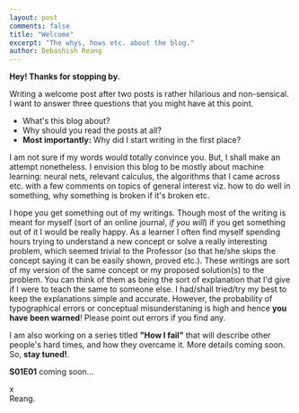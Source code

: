 ```yaml
---
layout: post
comments: false
title: "Welcome"
excerpt: "The whys, hows etc. about the blog."
author: Debashish Reang
---
```

**Hey! Thanks for stopping by.** 

Writing a welcome post after two posts is rather hilarious and non-sensical. I want to answer three questions that you might have at this point. 

* What's this blog about?
* Why should you read the posts at all?
* **Most importantly:** Why did I start writing in the first place?

I am not sure if my words would totally convince you. But, I shall make an attempt nonetheless. I envision this blog to be mostly about machine learning: neural nets, relevant calculus, the algorithms that I came across etc. with a few comments on topics of general interest viz. how to do well in something, why something is broken if it's broken etc. 

I hope you get something out of my writings. Though most of the writing is meant for myself (sort of an online journal, *if you will*) if you get something out of it I would be really happy. As a learner I often find myself spending hours trying to understand a new concept or solve a really interesting problem, which seemed trivial to the Professor (so that he/she skips the concept saying it can be easily shown, proved etc.). These writings are sort of my version of the same concept or my proposed solution(s) to the problem. You can think of them as being the sort of explanation that I'd give if I were to teach the same to someone else. I had/shall tried/try my best to keep the explanations simple and accurate. However, the probability of typographical errors or conceptual misunderstaning is high and hence <red><b>you have been warned</b></red>! Please point out errors if you find any.

I am also working on a series titled **"How I fail"** that will describe other people's hard times, and how they overcame it. More details coming soon. So, **stay tuned!**. 

**S01E01** coming soon...

x<br>
Reang.